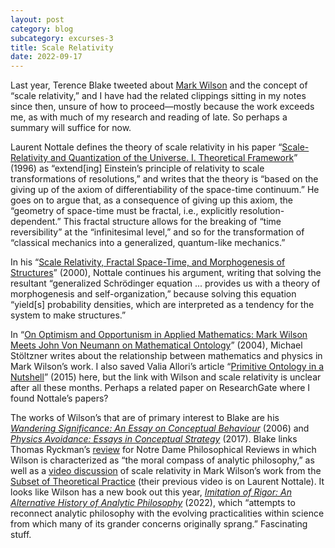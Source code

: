 ```yaml
---
layout: post
category: blog
subcategory: excurses-3
title: Scale Relativity
date: 2022-09-17
---
```


Last year, Terence Blake tweeted about [Mark Wilson](https://en.wikipedia.org/wiki/Mark_Wilson_(philosopher)) and the concept of “scale relativity,” and I have had the related clippings sitting in my notes since then, unsure of how to proceed—mostly because the work exceeds me, as with much of my research and reading of late. So perhaps a summary will suffice for now.

Laurent Nottale defines the theory of scale relativity in his paper “[Scale-Relativity and Quantization of the Universe. I. Theoretical Framework](https://www.researchgate.net/publication/234532074_Scale-relativity_and_quantization_of_the_universe_I_Theoretical_framework)” (1996) as “extend[ing] Einstein’s principle of relativity to scale transformations of resolutions,” and writes that the theory is “based on the giving up of the axiom of differentiability of the space-time continuum.” He goes on to argue that, as a consequence of giving up this axiom, the “geometry of space-time must be fractal, i.e., explicitly resolution-dependent.” This fractal structure allows for the breaking of “time reversibility” at the “infinitesimal level,” and so for the transformation of “classical mechanics into a generalized, quantum-like mechanics.”

In his “[Scale Relativity, Fractal Space-Time, and Morphogenesis of Structures](https://www.researchgate.net/publication/228772060_Scale_Relativity_Fractal_Space-Time_and_Morphogenesis_of_Structures)” (2000), Nottale continues his argument, writing that solving the resultant “generalized Schrödinger equation ... provides us with a theory of morphogenesis and self-organization,” because solving this equation “yield[s] probability densities, which are interpreted as a tendency for the system to make structures.”

In “[On Optimism and Opportunism in Applied Mathematics: Mark Wilson Meets John Von Neumann on Mathematical Ontology](https://www.jstor.org/stable/20013247)” (2004), Michael Stöltzner writes about the relationship between mathematics and physics in Mark Wilson’s work. I also saved Valia Allori’s article “[Primitive Ontology in a Nutshell](https://www.researchgate.net/publication/281375898_Primitive_Ontology_in_a_Nutshell)” (2015) here, but the link with Wilson and scale relativity is unclear after all these months. Perhaps a related paper on ResearchGate where I found Nottale’s papers?

The works of Wilson’s that are of primary interest to Blake are his [*Wandering Significance: An Essay on Conceptual Behaviour*](https://books.google.ca/books/about/Wandering_Significance.html?id=CUPxT8MXmL8C) (2006) and [*Physics Avoidance: Essays in Conceptual Strategy*](https://books.google.ca/books?id=Mpg4DwAAQBAJ) (2017). Blake links Thomas Ryckman’s [review](https://ndpr.nd.edu/reviews/physics-avoidance-essays-in-conceptual-strategy/) for Notre Dame Philosophical Reviews in which Wilson is characterized as “the moral compass of analytic philosophy,” as well as a [video discussion](https://www.youtube.com/watch?v=7eiVNQsuwXg) of scale relativity in Mark Wilson’s work from the [Subset of Theoretical Practice](https://www.theoreticalpractice.com/) (their previous video is on Laurent Nottale). It looks like Wilson has a new book out this year, [*Imitation of Rigor: An Alternative History of Analytic Philosophy*](https://books.google.ca/books/about/Imitation_of_Rigor.html?id=dYNSEAAAQBAJ) (2022), which “attempts to reconnect analytic philosophy with the evolving practicalities within science from which many of its grander concerns originally sprang.” Fascinating stuff.
